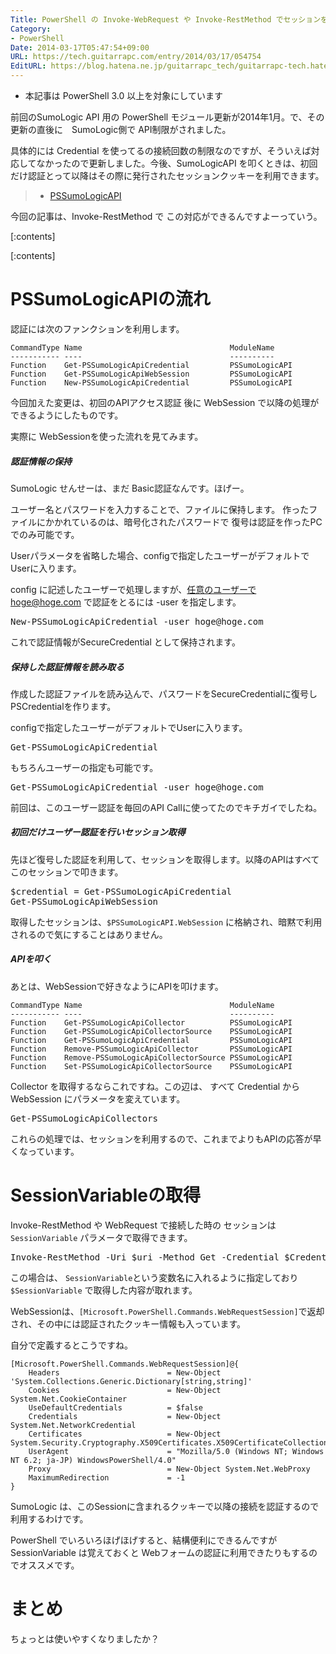 ```yaml
---
Title: PowerShell の Invoke-WebRequest や Invoke-RestMethod でセッションを利用する
Category:
- PowerShell
Date: 2014-03-17T05:47:54+09:00
URL: https://tech.guitarrapc.com/entry/2014/03/17/054754
EditURL: https://blog.hatena.ne.jp/guitarrapc_tech/guitarrapc-tech.hatenablog.com/atom/entry/12921228815720085529
---
```


- 本記事は PowerShell 3.0 以上を対象にしています

前回のSumoLogic API 用の PowerShell モジュール更新が2014年1月。で、その更新の直後に　SumoLogic側で API制限がされました。

具体的には Credential を使ってるの接続回数の制限なのですが、そういえば対応してなかったので更新しました。今後、SumoLogicAPI を叩くときは、初回だけ認証とって以降はその際に発行されたセッションクッキーを利用できます。

> - [PSSumoLogicAPI](http://guitarrapc.github.io/PSSumoLogicAPI/)

今回の記事は、Invoke-RestMethod で この対応ができるんですよーっていう。


[:contents]

[:contents]

# PSSumoLogicAPIの流れ

認証には次のファンクションを利用します。

```
CommandType Name                                 ModuleName
----------- ----                                 ----------
Function    Get-PSSumoLogicApiCredential         PSSumoLogicAPI
Function    Get-PSSumoLogicApiWebSession         PSSumoLogicAPI
Function    New-PSSumoLogicApiCredential         PSSumoLogicAPI
```

今回加えた変更は、初回のAPIアクセス認証 後に WebSession で以降の処理ができるようにしたものです。

実際に WebSessionを使った流れを見てみます。


##### 認証情報の保持

SumoLogic せんせーは、まだ Basic認証なんです。ほげー。

ユーザー名とパスワードを入力することで、ファイルに保持します。
作ったファイルにかかれているのは、暗号化されたパスワードで 復号は認証を作ったPCでのみ可能です。

Userパラメータを省略した場合、configで指定したユーザーがデフォルトでUserに入ります。

config に記述したユーザーで処理しますが、任意のユーザーでhoge@hoge.com で認証をとるには -user を指定します。

<pre class="brush: powershell;">
New-PSSumoLogicApiCredential -user hoge@hoge.com
</pre>

これで認証情報がSecureCredential として保持されます。

##### 保持した認証情報を読み取る

作成した認証ファイルを読み込んで、パスワードをSecureCredentialに復号しPSCredentialを作ります。

configで指定したユーザーがデフォルトでUserに入ります。

<pre class="brush: powershell;">
Get-PSSumoLogicApiCredential
</pre>

もちろんユーザーの指定も可能です。

<pre class="brush: powershell;">
Get-PSSumoLogicApiCredential -user hoge@hoge.com
</pre>

前回は、このユーザー認証を毎回のAPI Callに使ってたのでキチガイでしたね。

##### 初回だけユーザー認証を行いセッション取得

先ほど復号した認証を利用して、セッションを取得します。以降のAPIはすべてこのセッションで叩きます。

<pre class="brush: powershell;">
$credential = Get-PSSumoLogicApiCredential
Get-PSSumoLogicApiWebSession
</pre>

取得したセッションは、```$PSSumoLogicAPI.WebSession``` に格納され、暗黙で利用されるので気にすることはありません。

##### APIを叩く

あとは、WebSessionで好きなようにAPIを叩けます。

```
CommandType Name                                 ModuleName
----------- ----                                 ----------
Function    Get-PSSumoLogicApiCollector          PSSumoLogicAPI
Function    Get-PSSumoLogicApiCollectorSource    PSSumoLogicAPI
Function    Get-PSSumoLogicApiCredential         PSSumoLogicAPI
Function    Remove-PSSumoLogicApiCollector       PSSumoLogicAPI
Function    Remove-PSSumoLogicApiCollectorSource PSSumoLogicAPI
Function    Set-PSSumoLogicApiCollectorSource    PSSumoLogicAPI
```

Collector を取得するならこれですね。この辺は、 すべて Credential から WebSession にパラメータを変えています。

<pre class="brush: powershell;">
Get-PSSumoLogicApiCollectors
</pre>

これらの処理では、セッションを利用するので、これまでよりもAPIの応答が早くなっています。

# SessionVariableの取得

Invoke-RestMethod や WebRequest で接続した時の セッションは ```SessionVariable``` パラメータで取得できます。

<pre class="brush: powershell;">
Invoke-RestMethod -Uri $uri -Method Get -Credential $Credential -SessionVariable SessionVariable
</pre>

この場合は、 ```SessionVariable```という変数名に入れるように指定しており```$SessionVariable``` で取得した内容が取れます。

WebSessionは、```[Microsoft.PowerShell.Commands.WebRequestSession]```で返却され、その中には認証されたクッキー情報も入っています。

自分で定義するとこうですね。

```
[Microsoft.PowerShell.Commands.WebRequestSession]@{
    Headers                        = New-Object 'System.Collections.Generic.Dictionary[string,string]'
    Cookies                        = New-Object System.Net.CookieContainer
    UseDefaultCredentials          = $false
    Credentials                    = New-Object System.Net.NetworkCredential
    Certificates                   = New-Object System.Security.Cryptography.X509Certificates.X509CertificateCollection
    UserAgent                      = "Mozilla/5.0 (Windows NT; Windows NT 6.2; ja-JP) WindowsPowerShell/4.0"
    Proxy                          = New-Object System.Net.WebProxy
    MaximumRedirection             = -1
}

```

SumoLogic は、このSessionに含まれるクッキーで以降の接続を認証するので利用するわけです。

PowerShell でいろいろほげほげすると、結構便利にできるんですが SessionVariable は覚えておくと Webフォームの認証に利用できたりもするのでオススメです。

# まとめ

ちょっとは使いやすくなりましたか？
